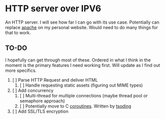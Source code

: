 # HTTP server over IPV6

An HTTP server. I will see how far I can go with its use case. 
Potentially can replace [apache](https://httpd.apache.org/) on my personal website.
Would need to do many things for that to work.

## TO-DO
I hopefully can get through most of these. Ordered in what I think in the moment
is the primary features I need working first. Will update as I find out more specifics.

1. [ ] Parse HTTP Request and deliver HTML
    1. [ ] Handle requesting static assets (figuring out MIME types)
2. [ ] Add concurrency
    1. [ ] Multi-thread for multiple connections (maybe thread pool or semaphore approach)
    2. [ ] Potentially move to C [coroutines](https://github.com/tsoding/coroutines). 
    Written by [tsoding](https://github.com/tsoding)
3. [ ] Add SSL/TLS encryption
